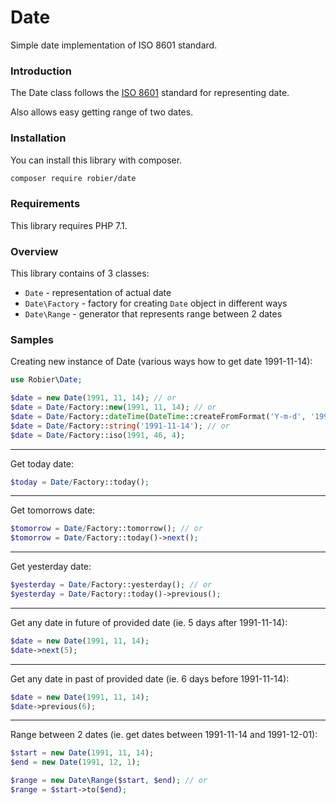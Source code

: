 Date
====

Simple date implementation of ISO 8601 standard.


### Introduction

The Date class follows the [ISO 8601](http://en.wikipedia.org/wiki/ISO_8601) standard for representing date.

Also allows easy getting range of two dates.


### Installation

You can install this library with composer.

```bash
composer require robier/date
```

### Requirements

This library requires PHP 7.1.

### Overview

This library contains of 3 classes:
- `Date` - representation of actual date
- `Date\Factory` - factory for creating `Date` object in different ways
- `Date\Range` - generator that represents range between 2 dates


### Samples

Creating new instance of Date (various ways how to get date 1991-11-14):

```php
use Robier\Date;

$date = new Date(1991, 11, 14); // or
$date = Date/Factory::new(1991, 11, 14); // or
$date = Date/Factory::dateTime(DateTime::createFromFormat('Y-m-d', '1991-11-14')); // or
$date = Date/Factory::string('1991-11-14'); // or
$date = Date/Factory::iso(1991, 46, 4);

```

------

Get today date:

```php
$today = Date/Factory::today();
```

------

Get tomorrows date:

```php
$tomorrow = Date/Factory::tomorrow(); // or
$tomorrow = Date/Factory::today()->next();
```

------

Get yesterday date:

```php
$yesterday = Date/Factory::yesterday(); // or
$yesterday = Date/Factory::today()->previous();
```

------

Get any date in future of provided date (ie. 5 days after 1991-11-14):

```php
$date = new Date(1991, 11, 14);
$date->next(5);
```

------

Get any date in past of provided date (ie. 6 days before 1991-11-14):

```php
$date = new Date(1991, 11, 14);
$date->previous(6);
```

------

Range between 2 dates (ie. get dates between 1991-11-14 and 1991-12-01):

```php
$start = new Date(1991, 11, 14);
$end = new Date(1991, 12, 1);

$range = new Date\Range($start, $end); // or
$range = $start->to($end);
```
